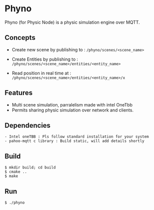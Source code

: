 # Phyno

Phyno (for Physic Node) is a physic simulation engine over MQTT.

## Concepts

- Create new scene by publishing to : ```/phyno/scenes/<scene_name>``` 
  

- Create Entities by publishing to : ```/phyno/scenes/<scene_name>/entities/<entity_name>```


- Read position in real time at : ```/phyno/scenes/<scene_name>/entities/<entity_name>/x```

## Features

* Multi scene simulation, parralelism made with intel OneTbb
* Permits sharing physic simulation over network and clients.

## Dependencies

    - Intel oneTBB : Pls follow standard installation for your system
    - pahoo-mqtt c library : Build static, will add details shortly

## Build

    $ mkdir build; cd build
    $ cmake ..
    $ make

## Run

    $ ./phyno